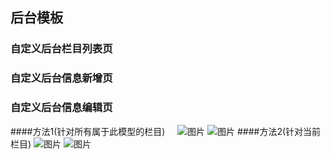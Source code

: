 ## 后台模板


### 自定义后台栏目列表页


### 自定义后台信息新增页

### 自定义后台信息编辑页

####方法1(针对所有属于此模型的栏目)
     ![图片](https://dn-coding-net-production-pp.qbox.me/d8901832-6581-42e7-9c37-b21e9d66c252.png) 
     ![图片](https://dn-coding-net-production-pp.qbox.me/6d3a97e7-2d0e-4487-8e3c-6a45720e8c12.png) 
####方法2(针对当前栏目)
     ![图片](https://dn-coding-net-production-pp.qbox.me/fd634cf0-d688-4dc3-929e-4a817aeaaf22.png) 
     ![图片](https://dn-coding-net-production-pp.qbox.me/082e2d44-00c6-4ac8-b0c3-8b01e8533d40.png) 

